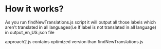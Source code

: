 # How it works?
As you run findNewTranslations.js script it will output all those labels which aren't translated in all languages(i.e If label is not translated in all language) in output_en_US.json file

approach2.js contains optimized version than findNewTranslations.js